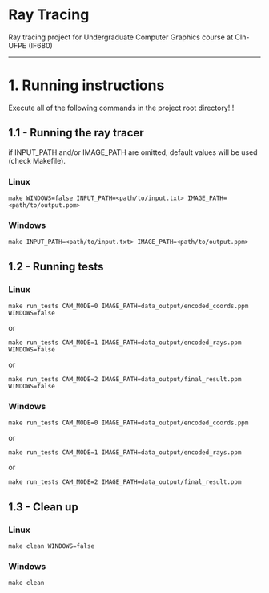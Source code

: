 # **Ray Tracing**
Ray tracing project for Undergraduate Computer Graphics course at CIn-UFPE (IF680)

---

# 1. Running instructions
Execute all of the following commands in the project root directory!!!

## 1.1 - Running the ray tracer
if INPUT_PATH and/or IMAGE_PATH are omitted, default values will be used (check Makefile).
### Linux
```
make WINDOWS=false INPUT_PATH=<path/to/input.txt> IMAGE_PATH=<path/to/output.ppm>
```

### Windows
```
make INPUT_PATH=<path/to/input.txt> IMAGE_PATH=<path/to/output.ppm>
```

## 1.2 - Running tests
### Linux
```
make run_tests CAM_MODE=0 IMAGE_PATH=data_output/encoded_coords.ppm WINDOWS=false
```
or
```
make run_tests CAM_MODE=1 IMAGE_PATH=data_output/encoded_rays.ppm WINDOWS=false
```
or
```
make run_tests CAM_MODE=2 IMAGE_PATH=data_output/final_result.ppm WINDOWS=false
```

### Windows
```
make run_tests CAM_MODE=0 IMAGE_PATH=data_output/encoded_coords.ppm
```
or
```
make run_tests CAM_MODE=1 IMAGE_PATH=data_output/encoded_rays.ppm 
```
or
```
make run_tests CAM_MODE=2 IMAGE_PATH=data_output/final_result.ppm
```

## 1.3 - Clean up
### Linux
```
make clean WINDOWS=false
```

### Windows
```
make clean
```